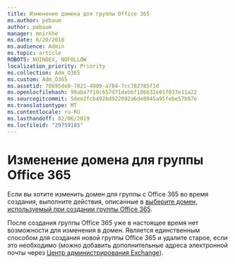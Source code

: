 ```yaml
---
title: Изменение домена для группы Office 365
ms.author: pebaum
author: pebaum
manager: mnirkhe
ms.date: 6/20/2018
ms.audience: Admin
ms.topic: article
ROBOTS: NOINDEX, NOFOLLOW
localization_priority: Priority
ms.collection: Adm_O365
ms.custom: Adm_O365
ms.assetid: 78695de0-7021-4900-a784-7cc782785f1d
ms.openlocfilehash: 99aba7f10c657d71debbf186b32e01f037e11a22
ms.sourcegitcommit: 5dee2fcb492bd922092a6de8045a95febe57b97e
ms.translationtype: MT
ms.contentlocale: ru-RU
ms.lasthandoff: 02/06/2019
ms.locfileid: "29759185"
---
```

# <a name="change-the-domain-for-office-365-group"></a>Изменение домена для группы Office 365

Если вы хотите изменить домен для группы с Office 365 во время создания, выполните действия, описанные в [выберите домен, используемый при создании группы Office 365](https://support.office.com/article/7cf5655d-e523-4bc3-a93b-3ccebf44a01a.aspx).
  
После создания группы Office 365 уже в настоящее время нет возможности для изменения в домен. Является единственным способом для создания новой группы Office 365 и удалите старое, если это необходимо (можно добавить дополнительные адреса электронной почты через [Центр администрирования Exchange](https://outlook.office365.com/ecp.aspx)).
  


